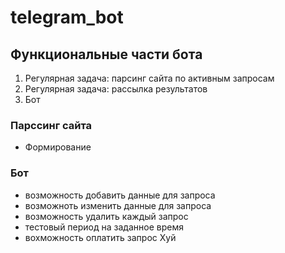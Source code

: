# telegram_bot

## Функциональные части бота
1. Регулярная задача: парсинг сайта по активным запросам
2. Регулярная задача: рассылка результатов 
3. Бот

### Парссинг сайта
- Формирование 

### Бот
- возможность добавить данные для запроса
- возможноть изменить данные для запроса
- возможность удалить каждый запрос
- тестовый период на заданное время
- вохможность оплатить запрос
Хуй
